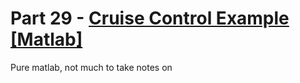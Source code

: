# Part 29 - [Cruise Control Example [Matlab]](https://www.youtube.com/watch?v=-fNoz5K5FHA&list=PLMrJAkhIeNNR20Mz-VpzgfQs5zrYi085m&index=29)

Pure matlab, not much to take notes on
